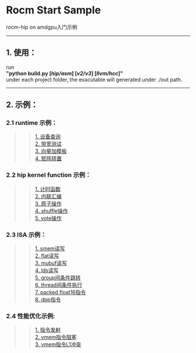 Rocm Start Sample
====
rocm-hip on amdgpu入门示例

---
## 1. 使用：
run  
**"python build.py [*hip/asm*] [*v2/v3*] [*llvm/hcc*]"**  
under each project folder, the exacutable will generated under ./out path.  

----
## 2. 示例：
### 2.1 runtime 示例：
>>[1. 设备查询](https://github.com/feifei14119/rocm_start_sample/tree/master/DeviceInfo)  
>>[2. 带宽测试](https://github.com/feifei14119/rocm_start_sample/tree/master/MemBandwidth)  
>>[3. 向量加模板](https://github.com/feifei14119/rocm_start_sample/tree/master/VectorAdd)  
>>[4. 矩阵转置](https://github.com/feifei14119/rocm_start_sample/tree/master/Transpose)
  
### 2.2 hip kernel function 示例：
>>[1. 计时函数](https://github.com/feifei14119/rocm_start_sample/tree/master/hipClock)  
>>[2. 内联汇编](https://github.com/feifei14119/rocm_start_sample/tree/master/hipInlineAsm)  
>>[3. 原子操作](https://github.com/feifei14119/rocm_start_sample/tree/master/hipAtomic)  
>>[4. shuffle操作](https://github.com/feifei14119/rocm_start_sample/tree/master/hipShuffle)  
>>[5. vote操作](https://github.com/feifei14119/rocm_start_sample/tree/master/hipVote)  
  
### 2.3 ISA 示例：
>>[1. smem读写](https://github.com/feifei14119/rocm_start_sample/tree/master/isaSmemWr)  
>>[2. flat读写](https://github.com/feifei14119/rocm_start_sample/tree/master/isaFlatWr)  
>>[3. mubuf读写](https://github.com/feifei14119/rocm_start_sample/tree/master/isaMubufWr)  
>>[4. lds读写](https://github.com/feifei14119/rocm_start_sample/tree/master/isaLdsWr)  
>>[5. group间条件跳转](https://github.com/feifei14119/rocm_start_sample/tree/master/isaSbranch)  
>>[6. thread间条件执行](https://github.com/feifei14119/rocm_start_sample/tree/master/isaVbranch)  
>>[7. packed float16指令](https://github.com/feifei14119/rocm_start_sample/tree/master/isaPackedFp16)  
>>[8. dpp指令](https://github.com/feifei14119/rocm_start_sample/tree/master/isaDpp)  
  
### 2.4 性能优化示例:  
>>[1. 指令发射](https://github.com/feifei14119/rocm_start_sample/tree/master/instrIssue)  
>>[2. vmem指令阻塞](https://github.com/feifei14119/rocm_start_sample/tree/master/vmemSQIssue)  
>>[3. vmem指令L1冲突](https://github.com/feifei14119/rocm_start_sample/tree/master/vmemL1Bank)  
